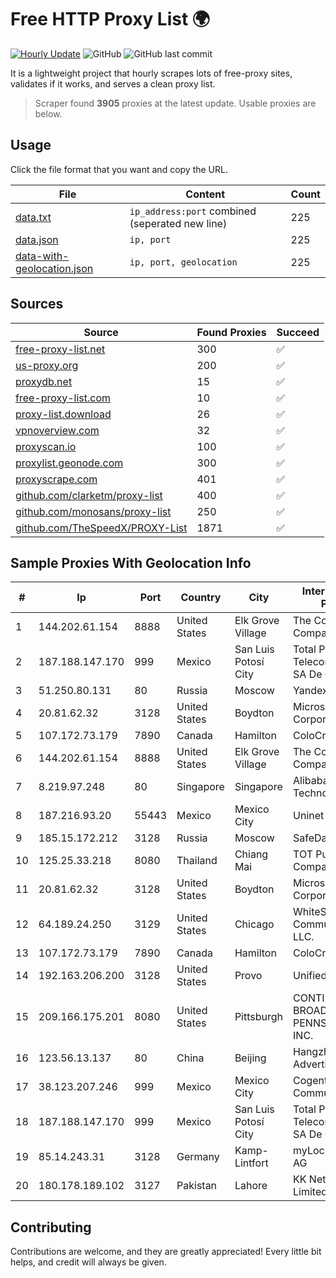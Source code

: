 
# Free HTTP Proxy List 🌍

[![Hourly Update](https://github.com/mertguvencli/http-proxy-list/actions/workflows/main.yml/badge.svg?branch=main)](https://github.com/mertguvencli/http-proxy-list/actions/workflows/main.yml)
![GitHub](https://img.shields.io/github/license/mertguvencli/http-proxy-list)
![GitHub last commit](https://img.shields.io/github/last-commit/mertguvencli/http-proxy-list)

It is a lightweight project that hourly scrapes lots of free-proxy sites, validates if it works, and serves a clean proxy list.


> Scraper found **3905** proxies at the latest update. Usable proxies are below.

## Usage

Click the file format that you want and copy the URL.


|File|Content|Count|
|----|-------|-----|
|[data.txt](https://raw.githubusercontent.com/mertguvencli/http-proxy-list/main/proxy-list/data.txt)|`ip_address:port` combined (seperated new line)|225|
|[data.json](https://raw.githubusercontent.com/mertguvencli/http-proxy-list/main/proxy-list/data.json)|`ip, port`|225|
|[data-with-geolocation.json](https://raw.githubusercontent.com/mertguvencli/http-proxy-list/main/proxy-list/data-with-geolocation.json)|`ip, port, geolocation`|225|

## Sources

|Source|Found Proxies|Succeed|
|------|-------------|-------|
|[free-proxy-list.net](https://free-proxy-list.net)|300|✅|
|[us-proxy.org](https://www.us-proxy.org)|200|✅|
|[proxydb.net](http://proxydb.net)|15|✅|
|[free-proxy-list.com](https://free-proxy-list.com/?page=&port=&type%5B%5D=http&type%5B%5D=https&up_time=0&search=Search)|10|✅|
|[proxy-list.download](https://www.proxy-list.download/HTTP)|26|✅|
|[vpnoverview.com](https://vpnoverview.com/privacy/anonymous-browsing/free-proxy-servers)|32|✅|
|[proxyscan.io](https://www.proxyscan.io)|100|✅|
|[proxylist.geonode.com](https://proxylist.geonode.com/api/proxy-list?limit=300&page=1&sort_by=lastChecked&sort_type=desc&protocols=http,https)|300|✅|
|[proxyscrape.com](https://api.proxyscrape.com/v2/?request=displayproxies&protocol=http&timeout=10000&country=all&ssl=all&anonymity=all)|401|✅|
|[github.com/clarketm/proxy-list](https://raw.githubusercontent.com/clarketm/proxy-list/master/proxy-list-raw.txt)|400|✅|
|[github.com/monosans/proxy-list](https://raw.githubusercontent.com/monosans/proxy-list/main/proxies/http.txt)|250|✅|
|[github.com/TheSpeedX/PROXY-List](https://raw.githubusercontent.com/TheSpeedX/PROXY-List/master/http.txt)|1871|✅|


## Sample Proxies With Geolocation Info

|#|Ip|Port|Country|City|Internet Service Provider|
|-|--|----|-------|----|-------------------------|
|1|144.202.61.154|8888|United States|Elk Grove Village|The Constant Company|
|2|187.188.147.170|999|Mexico|San Luis Potosí City|Total Play Telecomunicaciones SA De CV|
|3|51.250.80.131|80|Russia|Moscow|Yandex.Cloud LLC|
|4|20.81.62.32|3128|United States|Boydton|Microsoft Corporation|
|5|107.172.73.179|7890|Canada|Hamilton|ColoCrossing|
|6|144.202.61.154|8888|United States|Elk Grove Village|The Constant Company|
|7|8.219.97.248|80|Singapore|Singapore|Alibaba (US) Technology Co., Ltd.|
|8|187.216.93.20|55443|Mexico|Mexico City|Uninet S.A. de C.V.|
|9|185.15.172.212|3128|Russia|Moscow|SafeData LLC|
|10|125.25.33.218|8080|Thailand|Chiang Mai|TOT Public Company Limited|
|11|20.81.62.32|3128|United States|Boydton|Microsoft Corporation|
|12|64.189.24.250|3129|United States|Chicago|WhiteSky Communications, LLC.|
|13|107.172.73.179|7890|Canada|Hamilton|ColoCrossing|
|14|192.163.206.200|3128|United States|Provo|Unified Layer|
|15|209.166.175.201|8080|United States|Pittsburgh|CONTINENTAL BROADBAND PENNSYLVANIA, INC.|
|16|123.56.13.137|80|China|Beijing|Hangzhou Alibaba Advertising Co|
|17|38.123.207.246|999|Mexico|Mexico City|Cogent Communications|
|18|187.188.147.170|999|Mexico|San Luis Potosí City|Total Play Telecomunicaciones SA De CV|
|19|85.14.243.31|3128|Germany|Kamp-Lintfort|myLoc managed IT AG|
|20|180.178.189.102|3127|Pakistan|Lahore|KK Networks (Pvt.) Limited|



## Contributing

Contributions are welcome, and they are greatly appreciated! Every
little bit helps, and credit will always be given.


